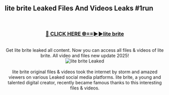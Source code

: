 ## lite brite Leaked Files And Videos Leaks #1run
<br>
<div align="center">
<h3><a href="https://watchclip.my.id/lite brite" rel="nofollow">🔴 CLICK HERE 🌐==►►lite brite</a></h3>
<br>
Get lite brite leaked all content. Now you can access all files & videos of lite brite. All video and files new update 2025!
<br>
<a href="https://watchclip.my.id/lite brite" rel="nofollow" data-target="animated-image.originalLink"><img src="https://i.ibb.co.com/WyWwxjT/player-gif2.gif" alt="lite brite Leaked" style="max-width: 100%; display: inline-block;" data-target="animated-image.originalImage"></a>
<br><br>
lite brite original files & videos took the internet by storm and amazed viewers on various Leaked social media platforms. lite brite, a young and talented digital creator, recently became famous thanks to this interesting files & videos.
</div>
<br>